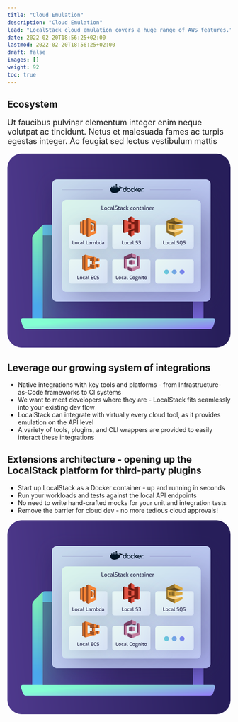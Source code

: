 ```yaml
---
title: "Cloud Emulation"
description: "Cloud Emulation"
lead: "LocalStack cloud emulation covers a huge range of AWS features."
date: 2022-02-20T18:56:25+02:00
lastmod: 2022-02-20T18:56:25+02:00
draft: false
images: []
weight: 92
toc: true
---
```

<section class="section section-sm bg-gradient-dark pb-8">
    <div class="container pb-7 pt-9 pt-sm-7">
      <div class="row justify-content-center align-items-center text-white">
        <h1 class="text-center m-0 pt-5">Ecosystem</h1>
        <p class="text-center mt-4 mb-n6" style="font-size: 18px">Ut faucibus pulvinar elementum integer enim neque volutpat ac tincidunt. Netus et malesuada fames ac turpis egestas integer. Ac feugiat sed lectus vestibulum mattis </p>
      </div>
    </div>
</section>
<section class="section section-sm pb-15">
    <div class="container overlay-card mt-n8">
        <div class="row align-items-center gy-3 p-3">
            <div class="col-12 col-md-6 col-lg-5" style="text-align: center">
                <img src="sandbox.svg" class="img-fluid"/>
            </div>
            <div class="col-12 col-md-6, col-lg-7">
                <h2>Leverage our growing system of integrations</h2>
                <ul>
                    <li>Native integrations with key tools and platforms - from Infrastructure-as-Code frameworks to CI systems</li>
                    <li>We want to meet developers where they are - LocalStack fits seamlessly into your existing dev flow</li>
                    <li>LocalStack can integrate with virtually every cloud tool, as it provides emulation on the API level</li>
                    <li>A variety of tools, plugins, and CLI wrappers are provided to easily interact these integrations</li>
                </ul>
            </div>
        </div>
    </div>
</section>
<section class="section section-sm bg-gradient-dark pb-8">
    <div class="container overlay-card mt-n12">
        <div class="row align-items-center gy-3 p-3">
            <div class="col-12 col-md-6, col-lg-7">
                <h2>Extensions architecture - opening up the LocalStack platform for third-party plugins</h2>
                <ul>
                    <li>Start up LocalStack as a Docker container - up and running in seconds</li>
                    <li>Run your workloads and tests against the local API endpoints</li>
                    <li>No need to write hand-crafted mocks for your unit and integration tests</li>
                    <li>Remove the barrier for cloud dev - no more tedious cloud approvals!</li>
                </ul>
            </div>
            <div class="col-12 col-md-6 col-lg-5" style="text-align: center">
                <img src="sandbox.svg" class="img-fluid"/>
            </div>
        </div>
    </div>
</section>
